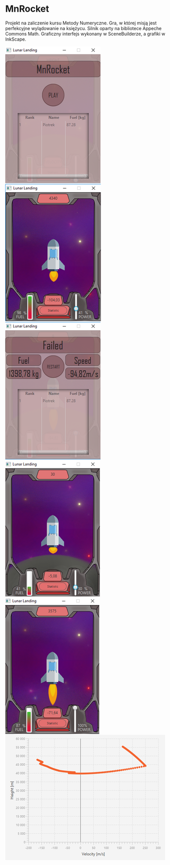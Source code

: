 # MnRocket
Projekt na zaliczenie kursu Metody Numeryczne. Gra, w której misją jest perfekcyjne wylądowanie na księżycu.
Silnik oparty na bibliotece Appeche Commons Math. Graficzny interfejs wykonany
w SceneBuilderze, a grafiki w InkScape.

![alt text](https://github.com/Piotrek1697/MnRocket/blob/master/Images/img1.PNG)
![alt text](https://github.com/Piotrek1697/MnRocket/blob/master/Images/img2.PNG)
![alt text](https://github.com/Piotrek1697/MnRocket/blob/master/Images/img3.PNG)
![alt text](https://github.com/Piotrek1697/MnRocket/blob/master/Images/img4.PNG)
![alt text](https://github.com/Piotrek1697/MnRocket/blob/master/Images/img5.PNG)
![alt text](https://github.com/Piotrek1697/MnRocket/blob/master/Images/img6.PNG)
